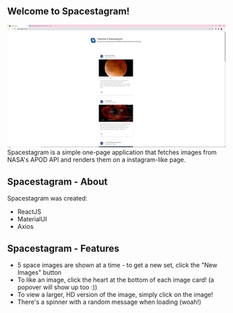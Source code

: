 
## Welcome to Spacestagram!
![screenshot_landing_page](./screenshots/final.jpg)
Spacestagram is a simple one-page application that fetches images from NASA's APOD API and
renders them on a instagram-like page. 

## Spacestagram - About
Spacestagram was created:
- ReactJS
- MaterialUI
- Axios

## Spacestagram - Features
- 5 space images are shown at a time - to get a new set, click the "New Images" button
- To like an image, click the heart at the bottom of each image card! (a popover will show up too :))
- To view a larger, HD version of the image, simply click on the image!
- There's a spinner with a random message when loading (woah!)